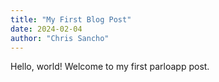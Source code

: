 ```yaml
---
title: "My First Blog Post"
date: 2024-02-04
author: "Chris Sancho"
---
```

Hello, world! Welcome to my first parloapp post.
